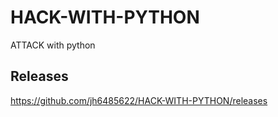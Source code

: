 # HACK-WITH-PYTHON
ATTACK with python

## Releases
https://github.com/jh6485622/HACK-WITH-PYTHON/releases
